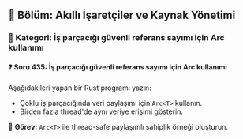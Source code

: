 ## 📘 Bölüm: Akıllı İşaretçiler ve Kaynak Yönetimi  
### 🔹 Kategori: İş parçacığı güvenli referans sayımı için Arc<T> kullanımı  
#### ❓ Soru 435: İş parçacığı güvenli referans sayımı için Arc<T> kullanımı

Aşağıdakileri yapan bir Rust programı yazın:

- Çoklu iş parçacığında veri paylaşımı için `Arc<T>` kullanın.
- Birden fazla thread'de aynı veriye erişimi gösterin.

🔧 **Görev:** `Arc<T>` ile thread-safe paylaşımlı sahiplik örneği oluşturun.
